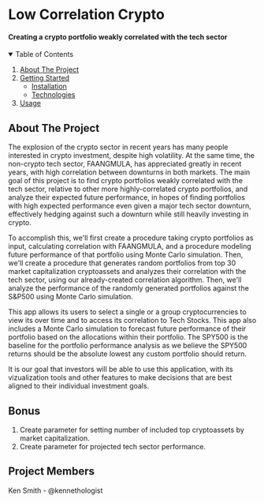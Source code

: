 # Low Correlation Crypto
#### Creating a crypto portfolio weakly correlated with the tech sector

<!-- TABLE OF CONTENTS -->
<details open="open">
  <summary>Table of Contents</summary>
  <ol>
    <li>
      <a href="#about">About The Project</a>
      <ul>
      </ul>
    </li>
    <li>
      <a href="#getting-started">Getting Started</a>
      <ul>
        <li><a href="#installation">Installation</a></li>
        <li><a href="#technology">Technologies</a></li>
      </ul>
    </li>
    <li><a href="#usage">Usage</a></li>
  </ol>
</details>

## About The Project
The explosion of the crypto sector in recent years has many people interested in crypto investment, despite high volatility. At the same time, the non-crypto tech sector, FAANGMULA, has appreciated greatly in recent years, with high correlation between downturns in both markets. The main goal of this project is to find crypto portfolios weakly correlated with the tech sector, relative to other more highly-correlated crypto portfolios, and analyze their expected future performance, in hopes of finding portfolios with high expected performance even given a major tech sector downturn, effectively hedging against such a downturn while still heavily investing in crypto.

To accomplish this, we'll first create a procedure taking crypto portfolios as input, calculating correlation with FAANGMULA, and a procedure modeling future performance of that portfolio using Monte Carlo simulation. Then, we'll create a procedure that generates random portfolios from top 30 market capitalization cryptoassets and analyzes their correlation with the tech sector, using our already-created correlation algorithm. Then, we'll analyze the performance of the randomly generated portfolios against the S&P500 using Monte Carlo simulation.

This app allows its users to select a single or a group cryptocurrencies to view its over time and to access its correlation to Tech Stocks. This app also includes a Monte Carlo simulation to forecast future performance of their portfolio based on the allocations within their portfolio. The SPY500 is the baseline for the portfolio performance analysis as we believe the SPY500 returns should be the absolute lowest any custom portfolio should return. 

It is our goal that investors will be able to use this application, with its vizualization tools and other features to make decisions that are best aligned to their individual investment goals.

## Bonus

1. Create parameter for setting number of included top cryptoassets by market capitalization.
2. Create parameter for projected tech sector performance.

## Project Members
Ken Smith - @kennethologist